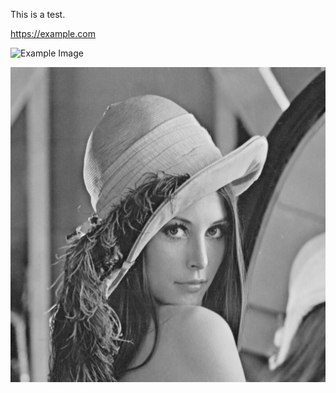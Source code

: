 This is a test.

https://example.com

![Example Image](https://picsum.photos/200/300)

![Lena](lena.png)

